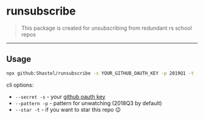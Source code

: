 # runsubscribe
> This package is created for unsubscribing from redundant rs school repos
---

## Usage
```sh
npx github:Shastel/runsubscribe -s YOUR_GITHUB_OAUTH_KEY -p 2019Q1 -t
```

cli options:  
- `--secret -s` - your [github oauth key](https://help.github.com/articles/creating-a-personal-access-token-for-the-command-line/)  
- `--pattern -p` - pattern for unwatching (2018Q3 by default)  
- `--star -t` - if you want to star this repo 😉  
